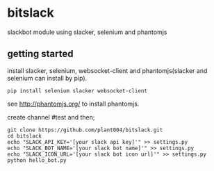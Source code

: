 # bitslack
slackbot module using slacker, selenium and phantomjs

## getting started

install slacker, selenium, websocket-client and phantomjs(slacker and selenium can install by pip).

    pip install selenium slacker websocket-client

see http://phantomjs.org/ to install phantomjs.

create channel #test and then;

    git clone https://github.com/plant004/bitslack.git
    cd bitslack
    echo "SLACK_API_KEY='[your slack api key]'" >> settings.py
    echo "SLACK_BOT_NAME='[your slack bot name]'" >> settings.py
    echo "SLACK_ICON_URL='[your slack bot icon url]'" >> settings.py
    python hello_bot.py
